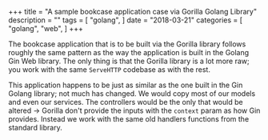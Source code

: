 +++
title = "A sample bookcase application case via Gorilla Golang Library"
description = ""
tags = [
    "golang",
]
date = "2018-03-21"
categories = [
    "golang",
    "web",
]
+++

The bookcase application that is to be built via the Gorilla library follows roughly the same pattern as the way the application is built in the Golang Gin Web library. The only thing is that the Gorilla library is a lot more raw; you work with the same `ServeHTTP` codebase as with the rest.

This application happens to be just as similar as the one built in the Gin Golang library; not much has changed. We would copy most of our models and even our services. The controllers would be the only that would be altered -> Gorilla don't provide the inputs with the `context` param as how Gin provides. Instead we work with the same old handlers functions from the standard library.